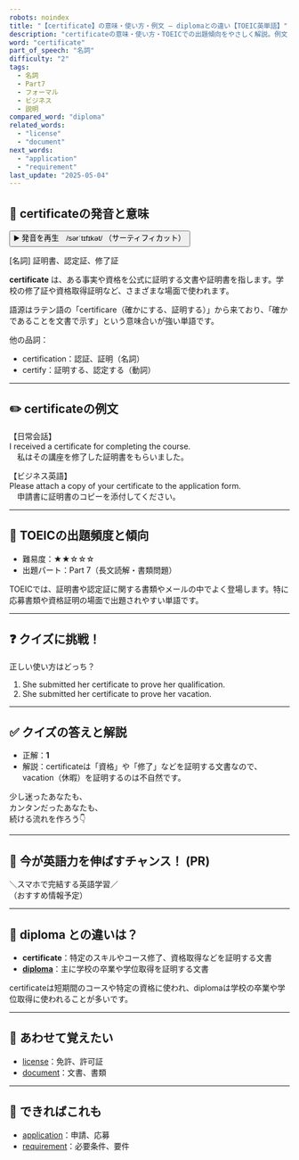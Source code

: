 ```yaml
---
robots: noindex
title: "【certificate】の意味・使い方・例文 ― diplomaとの違い【TOEIC英単語】"
description: "certificateの意味・使い方・TOEICでの出題傾向をやさしく解説。例文・クイズ付きでdiplomaとの違いもわかりやすく学べます。"
word: "certificate"
part_of_speech: "名詞"
difficulty: "2"
tags:
  - 名詞
  - Part7
  - フォーマル
  - ビジネス
  - 説明
compared_word: "diploma"
related_words:
  - "license"
  - "document"
next_words:
  - "application"
  - "requirement"
last_update: "2025-05-04"
---
```


## 🔰 certificateの発音と意味

<button class="play-audio" onclick="playTTS('certificate')">
  <span class="play-audio-main">
    ▶️ 発音を再生　/sərˈtɪfɪkət/
  </span>
  <span class="play-audio-sub">
    （サーティフィカット）
  </span>
</button>

[名詞] 証明書、認定証、修了証

**certificate** は、ある事実や資格を公式に証明する文書や証明書を指します。学校の修了証や資格取得証明など、さまざまな場面で使われます。

語源はラテン語の「certificare（確かにする、証明する）」から来ており、「確かであることを文書で示す」という意味合いが強い単語です。

他の品詞：  
- certification：認証、証明（名詞）
- certify：証明する、認定する（動詞）

---

## ✏️ certificateの例文

【日常会話】  
I received a certificate for completing the course.  
　私はその講座を修了した証明書をもらいました。

【ビジネス英語】  
Please attach a copy of your certificate to the application form.  
　申請書に証明書のコピーを添付してください。

---

## 🎯 TOEICの出題頻度と傾向

- 難易度：★★☆☆☆
- 出題パート：Part 7（長文読解・書類問題）

TOEICでは、証明書や認定証に関する書類やメールの中でよく登場します。特に応募書類や資格証明の場面で出題されやすい単語です。

---

## ❓ クイズに挑戦！

正しい使い方はどっち？

1. She submitted her certificate to prove her qualification.  
2. She submitted her certificate to prove her vacation.

---

## ✅ クイズの答えと解説

- 正解：**1**
- 解説：certificateは「資格」や「修了」などを証明する文書なので、vacation（休暇）を証明するのは不自然です。

少し迷ったあなたも、  
カンタンだったあなたも、  
続ける流れを作ろう👇️

---

## 🚀 今が英語力を伸ばすチャンス！ (PR)

<div class="info-center">
＼スマホで完結する英語学習／<br>  
（おすすめ情報予定）
</div>

---

## 🤔  diploma との違いは？

- **certificate**：特定のスキルやコース修了、資格取得などを証明する文書
- **[diploma](/word/diploma)**：主に学校の卒業や学位取得を証明する文書

certificateは短期間のコースや特定の資格に使われ、diplomaは学校の卒業や学位取得に使われることが多いです。

---

## 🧩 あわせて覚えたい

- [license](/word/license)：免許、許可証
- [document](/word/document)：文書、書類

---

## 📖 できればこれも

- [application](/word/application)：申請、応募
- [requirement](/word/requirement)：必要条件、要件

<!-- cvid: aid26_bid47 -->
